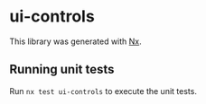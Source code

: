 # ui-controls

This library was generated with [Nx](https://nx.dev).

## Running unit tests

Run `nx test ui-controls` to execute the unit tests.
